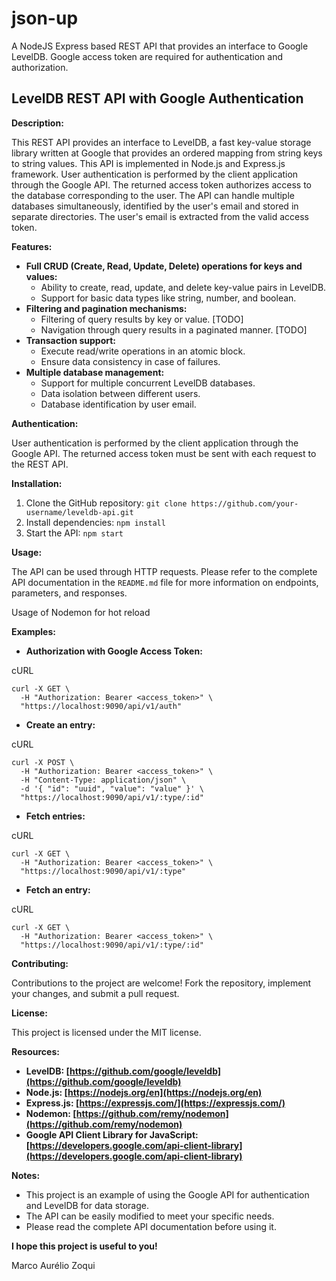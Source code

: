 # json-up
A NodeJS Express based REST API that provides an interface to Google LevelDB. Google access token are required for authentication and authorization. 

## LevelDB REST API with Google Authentication

**Description:**

This REST API provides an interface to LevelDB, a fast key-value storage library written at Google that provides an ordered mapping from string keys to string values. This API is implemented in Node.js and Express.js framework. User authentication is performed by the client application through the Google API. The returned access token authorizes access to the database corresponding to the user. The API can handle multiple databases simultaneously, identified by the user's email and stored in separate directories. The user's email is extracted from the valid access token.

**Features:**

- **Full CRUD (Create, Read, Update, Delete) operations for keys and values:**
    - Ability to create, read, update, and delete key-value pairs in LevelDB.
    - Support for basic data types like string, number, and boolean.
- **Filtering and pagination mechanisms:**
    - Filtering of query results by key or value. [TODO]
    - Navigation through query results in a paginated manner. [TODO]
- **Transaction support:**
    - Execute read/write operations in an atomic block.
    - Ensure data consistency in case of failures.
- **Multiple database management:**
    - Support for multiple concurrent LevelDB databases.
    - Data isolation between different users.
    - Database identification by user email.

**Authentication:**

User authentication is performed by the client application through the Google API. The returned access token must be sent with each request to the REST API.

**Installation:**

1. Clone the GitHub repository: `git clone https://github.com/your-username/leveldb-api.git`
2. Install dependencies: `npm install`
3. Start the API: `npm start`

**Usage:**

The API can be used through HTTP requests. Please refer to the complete API documentation in the `README.md` file for more information on endpoints, parameters, and responses.

Usage of Nodemon for hot reload

**Examples:**

- **Authorization with Google Access Token:**

cURL

```
curl -X GET \
  -H "Authorization: Bearer <access_token>" \
  "https://localhost:9090/api/v1/auth"
```

- **Create an entry:**

cURL

```
curl -X POST \
  -H "Authorization: Bearer <access_token>" \
  -H "Content-Type: application/json" \
  -d '{ "id": "uuid", "value": "value" }' \
  "https://localhost:9090/api/v1/:type/:id"
```

- **Fetch entries:**

cURL

```
curl -X GET \
  -H "Authorization: Bearer <access_token>" \
  "https://localhost:9090/api/v1/:type"
```

- **Fetch an entry:**

cURL

```
curl -X GET \
  -H "Authorization: Bearer <access_token>" \
  "https://localhost:9090/api/v1/:type/:id"
```

**Contributing:**

Contributions to the project are welcome! Fork the repository, implement your changes, and submit a pull request.

**License:**

This project is licensed under the MIT license.

**Resources:**

- **LevelDB: [https://github.com/google/leveldb](https://github.com/google/leveldb)**
- **Node.js: [https://nodejs.org/en](https://nodejs.org/en)**
- **Express.js: [https://expressjs.com/](https://expressjs.com/)**
- **Nodemon: [https://github.com/remy/nodemon](https://github.com/remy/nodemon)**
- **Google API Client Library for JavaScript: [https://developers.google.com/api-client-library](https://developers.google.com/api-client-library)**

**Notes:**

- This project is an example of using the Google API for authentication and LevelDB for data storage.
- The API can be easily modified to meet your specific needs.
- Please read the complete API documentation before using it.

**I hope this project is useful to you!**

Marco Aurélio Zoqui
